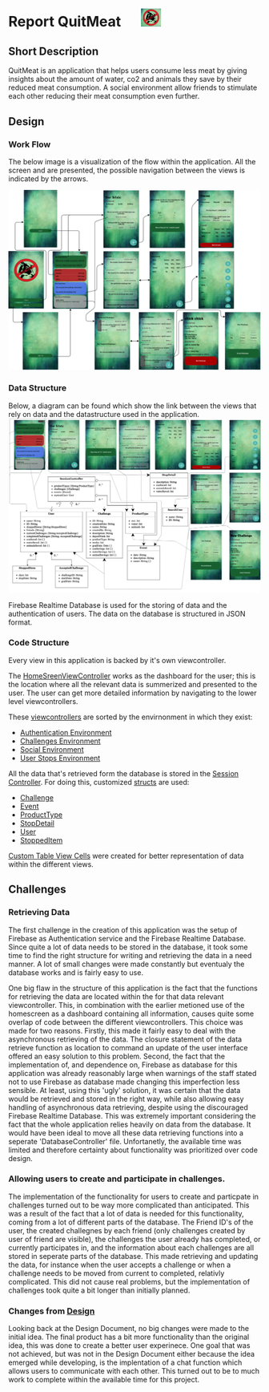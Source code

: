 # Report QuitMeat &nbsp;&nbsp;&nbsp;&nbsp; <img src="/doc/icon.png" width="8%" height="8%"/>

## Short Description
QuitMeat is an application that helps users consume less meat by giving insights about the amount of water, co2 and animals they save by their reduced meat consumption. A social environment allow friends to stimulate each other reducing their meat consumption even further.

## Design
### Work Flow
The below image is a visualization of the flow within the application. All the screen and are presented, the possible navigation between the views is indicated by the arrows.  
  
<img src="/doc/WorkFlow.png"/>

### Data Structure
Below, a diagram can be found which show the link between the views that rely on data and the datastructure used in the application.  
<img src="/doc/DataStructureDiagram.png"/>

Firebase Realtime Database is used for the storing of data and the authentication of users. The data on the database is structured in JSON format.

### Code Structure
Every view in this application is backed by it's own viewcontroller.  

The [HomeSreenViewController](https://github.com/mellemeewis/final-project/blob/master/QuitMeat/QuitMeat/Code/Classes/View%20Controllers/HomeScreenViewController.swift) works as the dashboard for the user; this is the location where all the relevant data is summerized and presented to the user. The user can get more detailed information by navigating to the lower level viewcontrollers.  

These [viewcontrollers](https://github.com/mellemeewis/final-project/tree/master/QuitMeat/QuitMeat/Code/Classes/View%20Controllers) are sorted by the envirnonment in which they exist: 
- [Authentication Environment](https://github.com/mellemeewis/final-project/tree/master/QuitMeat/QuitMeat/Code/Classes/View%20Controllers/Authentication%20Environment)
- [Challenges Environment](https://github.com/mellemeewis/final-project/tree/master/QuitMeat/QuitMeat/Code/Classes/View%20Controllers/Challenges%20Environment)
- [Social Environment](https://github.com/mellemeewis/final-project/tree/master/QuitMeat/QuitMeat/Code/Classes/View%20Controllers/Social%20Environment)
- [User Stops Environment](https://github.com/mellemeewis/final-project/tree/master/QuitMeat/QuitMeat/Code/Classes/View%20Controllers/User%20Stops%20Environment)

All the data that's retrieved form the database is stored in the [Session Controller](https://github.com/mellemeewis/final-project/blob/master/QuitMeat/QuitMeat/Code/Classes/SessionController.swift). For doing this, customized [structs](https://github.com/mellemeewis/final-project/tree/master/QuitMeat/QuitMeat/Code/Structs) are used: 
- [Challenge](https://github.com/mellemeewis/final-project/blob/master/QuitMeat/QuitMeat/Code/Structs/Challenge.swift)
- [Event](https://github.com/mellemeewis/final-project/blob/master/QuitMeat/QuitMeat/Code/Structs/Event.swift)
- [ProductType](https://github.com/mellemeewis/final-project/blob/master/QuitMeat/QuitMeat/Code/Structs/ProductType.swift)
- [StopDetail](https://github.com/mellemeewis/final-project/blob/master/QuitMeat/QuitMeat/Code/Structs/StopDetail.swift)
- [User](https://github.com/mellemeewis/final-project/blob/master/QuitMeat/QuitMeat/Code/Structs/User.swift)
- [StoppedItem](https://github.com/mellemeewis/final-project/blob/master/QuitMeat/QuitMeat/Code/Structs/stoppedItem.swift)

[Custom Table View Cells](https://github.com/mellemeewis/final-project/tree/master/QuitMeat/QuitMeat/Code/Classes/Custom%20UITableViewCells) were created for better representation of data within the different views.

## Challenges
### Retrieving Data
The first challenge in the creation of this application was the setup of Firebase as Authentication service and the Firebase Realtime Database. Since quite a lot of data needs to be stored in the database, it took some time to find the right structure for writing and retrieving the data in a need manner. A lot of small changes were made constantly but eventualy the database works and is fairly easy to use. 

One big flaw in the structure of this application is the fact that the functions for retrieving the data are located within the for that data relevant viewcontroller. This, in combination with the earlier metioned use of the homescreen as a dashboard containing all information, causes quite some overlap of code between the different viewcontrollers. This choice was made for two reasons. Firstly, this made it fairly easy to deal with the asynchronous retrieving of the data. The closure statement of the data retrieve function as location to command an update of the user interface offered an easy solution to this problem. Second, the fact that the implementation of, and dependence on, Firebase as database for this application was already reasonably large when warnings of the staff stated not to use Firebase as database made changing this imperfection less sensible. At least, using this 'ugly' solution, it was certain that the data would be retrieved and stored in the right way, while also allowing easy handling of asynchronous data retrieving, despite using the discouraged Firebase Realtime Database. This was extremely important considering the fact that the whole application relies heavily on data from the database. It would have been ideal to move all these data retrieving functions into a seperate 'DatabaseController' file. Unfortanetly, the available time was limited and therefore certainty about functionality was prioritized over code design. 

### Allowing users to create and participate in challenges.
The implementation of the functionality for users to create and particpate in challenges turned out to be way more complicated than anticipated. This was a result of the fact that a lot of data is needed for this functionality, coming from a lot of different parts of the database. The Friend ID's of the user, the created challegnes by each friend (only challenges created by user of friend are visible), the challenges the user already has completed, or currently participates in, and the information about each challenges are all stored in seperate parts of the database. This made retrieving and updating the data, for instance when the user accepts a challenge or when a challenge needs to be moved from current to completed, relativly complicated. This did not cause real problems, but the implementation of challenges took quite a bit longer than initially planned.

### Changes from [Design](https://github.com/mellemeewis/final-project/blob/master/DESIGN.md)
Looking back at the Design Document, no big changes were made to the initial idea. The final product has a bit more functionality than the original idea, this was done to create a better user experinece. One goal that was not achieved, but was not in the Design Document either because the idea emerged while developing, is the implentation of a chat function which allows users to communicate with each other. This turned out to be to much work to complete within the available time for this project. 
